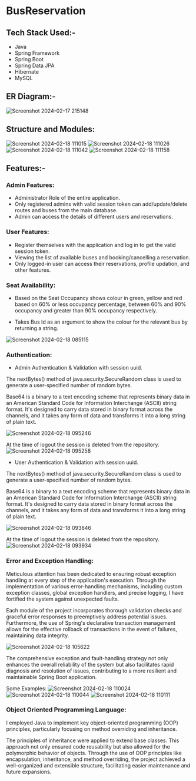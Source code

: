 # BusReservation

## Tech Stack Used:-

* Java
* Spring Framework
* Spring Boot
* Spring Data JPA
* Hibernate
* MySQL

## ER Diagram:-

![Screenshot 2024-02-17 215148](https://github.com/DhavalSharma19/BusReservation/assets/79095659/dff769b9-4835-4b90-a883-b64dabdca7ec)

## Structure and Modules: 

![Screenshot 2024-02-18 111015](https://github.com/DhavalSharma19/BusReservation/assets/79095659/675a849e-bdd8-41d5-9431-3c198c9e7c76)
![Screenshot 2024-02-18 111026](https://github.com/DhavalSharma19/BusReservation/assets/79095659/c873170a-96f1-4c7c-bcca-8b4ce40c4a02)
![Screenshot 2024-02-18 111042](https://github.com/DhavalSharma19/BusReservation/assets/79095659/2ab966a1-2abc-4231-9c13-20a7a9941048)
![Screenshot 2024-02-18 111158](https://github.com/DhavalSharma19/BusReservation/assets/79095659/f4ca1335-4713-4ef9-88f8-895beb24ccc1)

## Features:-

### Admin Features:

* Administrator Role of the entire application.
* Only registered admins with valid session token can add/update/delete routes and buses from the main database.
* Admin can access the details of different users and reservations.

### User Features:

* Register themselves with the application and log in to get the valid session token.
* Viewing the list of available buses and booking/cancelling a reservation.
* Only logged-in user can access their reservations, profile updation, and other features.

### Seat Availability:

* Based on the Seat Occupancy shows colour in green, yellow and red based on 60% or less occupancy percentage, between 60% and 90% occupancy and greater than 90% occupancy respectively. 

* Takes Bus Id as an argument to show the colour for the relevant bus by returning a string.

![Screenshot 2024-02-18 085115](https://github.com/DhavalSharma19/BusReservation/assets/79095659/7d15751e-4ba2-4888-9ffd-e5aa8c50db6b)

### Authentication:

* Admin Authentication & Validation with session uuid.

The nextBytes() method of java.security.SecureRandom class is used to generate a user-specified number of random bytes.<br/>

Base64 is a binary to a text encoding scheme that represents binary data in an American Standard Code for Information Interchange (ASCII) string format. It's designed to carry data stored in binary format across the channels, and it takes any form of data and transforms it into a long string of plain text.

![Screenshot 2024-02-18 095246](https://github.com/DhavalSharma19/BusReservation/assets/79095659/762103c5-6ad0-4140-9b20-2bb2d1d26572)

At the time of logout the session is deleted from the repository. <br/>
![Screenshot 2024-02-18 095258](https://github.com/DhavalSharma19/BusReservation/assets/79095659/43e2228c-1932-417a-a44a-0aa44cc2e617)

* User Authentication & Validation with session uuid.

The nextBytes() method of java.security.SecureRandom class is used to generate a user-specified number of random bytes.<br/>

Base64 is a binary to a text encoding scheme that represents binary data in an American Standard Code for Information Interchange (ASCII) string format. It's designed to carry data stored in binary format across the channels, and it takes any form of data and transforms it into a long string of plain text.

![Screenshot 2024-02-18 093846](https://github.com/DhavalSharma19/BusReservation/assets/79095659/d9da77cd-dc99-4623-9003-a66f992d5f80)

At the time of logout the session is deleted from the repository. <br/>
![Screenshot 2024-02-18 093934](https://github.com/DhavalSharma19/BusReservation/assets/79095659/0df31620-71d9-46a5-8283-a8f03d56f639)

### Error and Exception Handling:

Meticulous attention has been dedicated to ensuring robust exception handling at every step of the application's execution. Through the implementation of various error-handling mechanisms, including custom exception classes, global exception handlers, and precise logging, I have fortified the system against unexpected faults. <br/>

Each module of the project incorporates thorough validation checks and graceful error responses to preemptively address potential issues. Furthermore, the use of Spring's declarative transaction management allows for the effective rollback of transactions in the event of failures, maintaining data integrity. <br/>

![Screenshot 2024-02-18 105622](https://github.com/DhavalSharma19/BusReservation/assets/79095659/7983a5f7-4b1d-451f-a623-319a9c83529b)

The comprehensive exception and fault-handling strategy not only enhances the overall reliability of the system but also facilitates rapid diagnosis and resolution of issues, contributing to a more resilient and maintainable Spring Boot application.

Some Examples:
![Screenshot 2024-02-18 110024](https://github.com/DhavalSharma19/BusReservation/assets/79095659/7608d464-ce2b-439f-b6aa-80d1e032c481)
![Screenshot 2024-02-18 110044](https://github.com/DhavalSharma19/BusReservation/assets/79095659/d2863089-7b4b-4cac-a97b-7b2ce855186c)
![Screenshot 2024-02-18 110111](https://github.com/DhavalSharma19/BusReservation/assets/79095659/cc52a168-46ba-41d5-a439-05ac6d049032)

### Object Oriented Programming Language:

 I employed Java to implement key object-oriented programming (OOP) principles, particularly focusing on method overriding and inheritance. <br/>

The principles of inheritance were applied to extend base classes. This approach not only ensured code reusability but also allowed for the polymorphic behavior of objects. Through the use of OOP principles like encapsulation, inheritance, and method overriding, the project achieved a well-organized and extensible structure, facilitating easier maintenance and future expansions.
